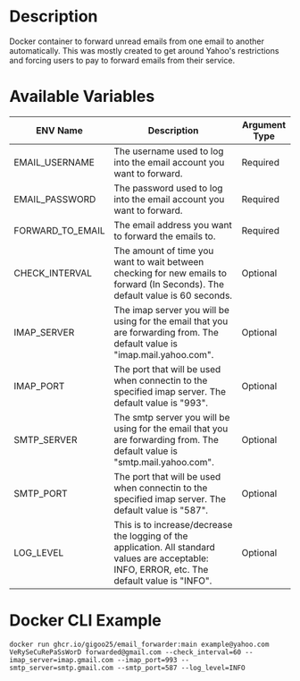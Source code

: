 # Description

Docker container to forward unread emails from one email to another automatically. This was mostly created to get around Yahoo's restrictions and forcing users to pay to forward emails from their service.


# Available Variables

| ENV Name | Description | Argument Type |
|--|--|--|
| EMAIL_USERNAME | The username used to log into the email account you want to forward. | Required |
| EMAIL_PASSWORD | The password used to log into the email account you want to forward.  | Required |
| FORWARD_TO_EMAIL | The email address you want to forward the emails to. | Required |
| CHECK_INTERVAL | The amount of time you want to wait between checking for new emails to forward (In Seconds). The default value is 60 seconds. | Optional |
| IMAP_SERVER | The imap server you will be using for the email that you are forwarding from. The default value is "imap.mail.yahoo.com". | Optional |
| IMAP_PORT | The port that will be used when connectin to the specified imap server. The default value is "993". | Optional |
| SMTP_SERVER | The smtp server you will be using for the email that you are forwarding from. The default value is "smtp.mail.yahoo.com".  | Optional |
| SMTP_PORT | The port that will be used when connectin to the specified imap server. The default value is "587". | Optional |
| LOG_LEVEL| This is to increase/decrease the logging of the application. All standard values are acceptable: INFO, ERROR, etc. The default value is "INFO". | Optional |


# Docker CLI Example

```
docker run ghcr.io/gigoo25/email_forwarder:main example@yahoo.com VeRySeCuRePaSsWorD forwarded@gmail.com --check_interval=60 --imap_server=imap.gmail.com --imap_port=993 --smtp_server=smtp.gmail.com --smtp_port=587 --log_level=INFO
```